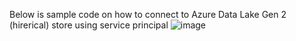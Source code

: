 
Below is sample code on how to connect to Azure Data Lake Gen 2 (hirerical) store using service principal
![image](https://user-images.githubusercontent.com/6425536/135773970-901c3f95-f941-49e6-81c3-5c946fb096e3.png)
